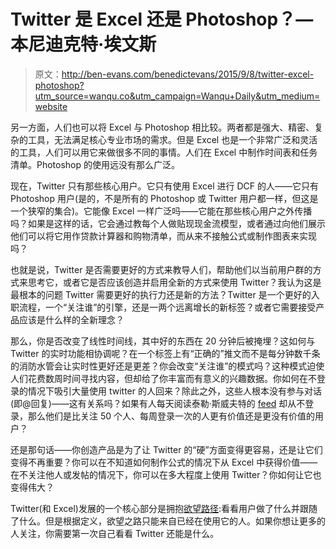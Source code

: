 # Twitter 是 Excel 还是 Photoshop？—本尼迪克特·埃文斯

> 原文：<http://ben-evans.com/benedictevans/2015/9/8/twitter-excel-photoshop?utm_source=wanqu.co&utm_campaign=Wanqu+Daily&utm_medium=website>

另一方面，人们也可以将 Excel 与 Photoshop 相比较。两者都是强大、精密、复杂的工具，无法满足核心专业市场的需求。但是 Excel 也是一个非常广泛和灵活的工具，人们可以用它来做很多不同的事情。人们在 Excel 中制作时间表和任务清单。Photoshop 的使用远没有那么广泛。

现在，Twitter 只有那些核心用户。它只有使用 Excel 进行 DCF 的人——它只有 Photoshop 用户(是的，不是所有的 Photoshop 或 Twitter 用户都一样，但这是一个狭窄的集合)。它能像 Excel 一样广泛吗——它能在那些核心用户之外传播吗？如果是这样的话，它会通过教每个人做贴现现金流模型，或者通过向他们展示他们可以将它用作贷款计算器和购物清单，而从来不接触公式或制作图表来实现吗？

也就是说，Twitter 是否需要更好的方式来教导人们，帮助他们以当前用户群的方式来思考它，或者它是否应该创造并启用全新的方式来使用 Twitter？我认为这是最根本的问题 Twitter 需要更好的执行力还是新的方法？Twitter 是一个更好的入职流程，一个“关注谁”的引擎，还是一两个远离增长的新标签？或者它需要接受产品应该是什么样的全新理念？

那么，你是否改变了线性时间线，其中好的东西在 20 分钟后被掩埋？这如何与 Twitter 的实时功能相协调呢？在一个标签上有“正确的”推文而不是每分钟数千条的消防水管会让实时性更好还是更差？你会改变“关注谁”的模式吗？这种模式迫使人们花费数周时间寻找内容，但却给了你丰富而有意义的兴趣数据。你如何在不登录的情况下吸引大量使用 twitter 的人回来？除此之外，这些人根本没有参与对话(即@回复)——这有关系吗？如果有人每天阅读泰勒·斯威夫特的 [feed](https://twitter.com/taylorswift13?ref_src=twsrc%5Egoogle%7Ctwcamp%5Eserp%7Ctwgr%5Eauthor) 却从不登录，那么他们是比关注 50 个人、每周登录一次的人更有价值还是更没有价值的用户？

还是那句话——你创造产品是为了让 Twitter 的“硬”方面变得更容易，还是让它们变得不再重要？你可以在不知道如何制作公式的情况下从 Excel 中获得价值——在不关注他人或发帖的情况下，你可以在多大程度上使用 Twitter？你如何让它也变得伟大？

Twitter(和 Excel)发展的一个核心部分是拥抱[欲望路径](https://www.flickr.com/groups/desire_paths/pool/):看看用户做了什么并跟随了什么。但是根据定义，欲望之路只能来自已经在使用它的人。如果你想让更多的人关注，你需要第一次自己看看 Twitter 还能是什么。